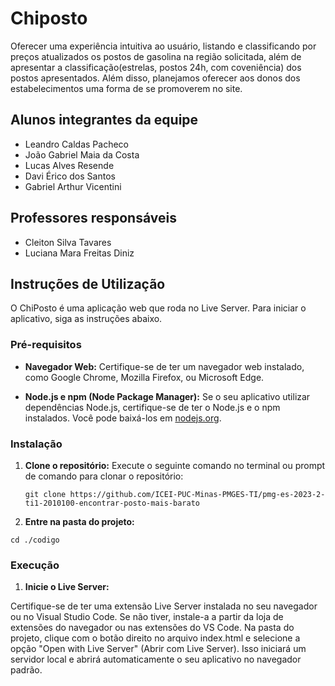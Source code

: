 # Chiposto
Oferecer uma experiência intuitiva ao usuário, listando e classificando por preços atualizados os postos de gasolina na região solicitada, além de apresentar a classificação(estrelas, postos 24h, com coveniência) dos postos apresentados. Além disso, planejamos oferecer aos donos dos estabelecimentos uma forma de se promoverem no site.

## Alunos integrantes da equipe

* Leandro Caldas Pacheco
* João Gabriel Maia da Costa
* Lucas Alves Resende
* Davi Érico dos Santos
* Gabriel Arthur Vicentini

## Professores responsáveis

* Cleiton Silva Tavares
* Luciana Mara Freitas Diniz

## Instruções de Utilização

O ChiPosto é uma aplicação web que roda no Live Server. Para iniciar o aplicativo, siga as instruções abaixo.

### Pré-requisitos

- **Navegador Web:**
  Certifique-se de ter um navegador web instalado, como Google Chrome, Mozilla Firefox, ou Microsoft Edge.

- **Node.js e npm (Node Package Manager):**
  Se o seu aplicativo utilizar dependências Node.js, certifique-se de ter o Node.js e o npm instalados. Você pode baixá-los em [nodejs.org](https://nodejs.org/).

### Instalação

1. **Clone o repositório:**
   Execute o seguinte comando no terminal ou prompt de comando para clonar o repositório:
   ```
   git clone https://github.com/ICEI-PUC-Minas-PMGES-TI/pmg-es-2023-2-ti1-2010100-encontrar-posto-mais-barato
   ```
2. **Entre na pasta do projeto:** 
```
cd ./codigo
```

### Execução

1. **Inicie o Live Server:**

Certifique-se de ter uma extensão Live Server instalada no seu navegador ou no Visual Studio Code. Se não tiver, instale-a a partir da loja de extensões do navegador ou nas extensões do VS Code.
Na pasta do projeto, clique com o botão direito no arquivo index.html e selecione a opção "Open with Live Server" (Abrir com Live Server).
Isso iniciará um servidor local e abrirá automaticamente o seu aplicativo no navegador padrão.

